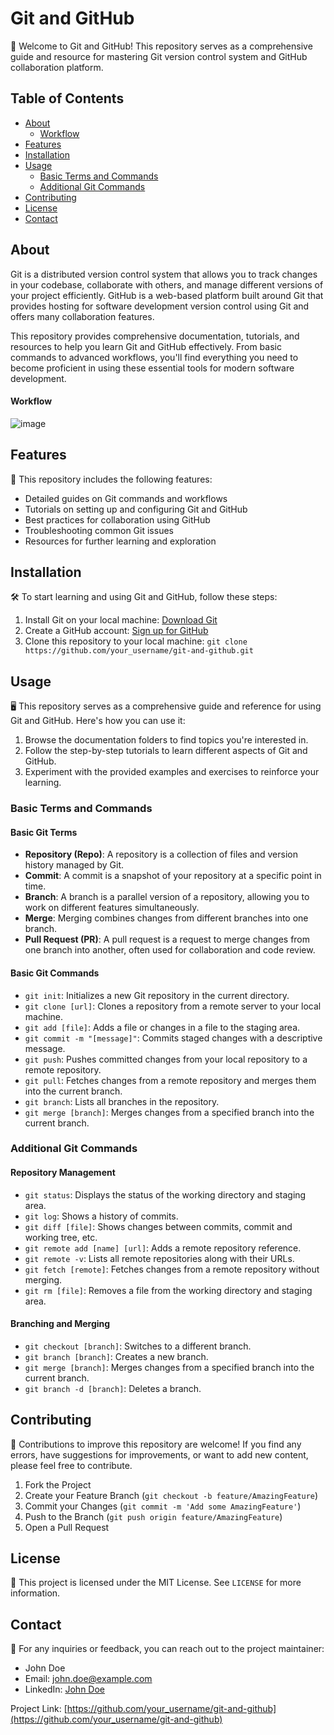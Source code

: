 # Git and GitHub

🚀 Welcome to Git and GitHub! This repository serves as a comprehensive guide and resource for mastering Git version control system and GitHub collaboration platform.

## Table of Contents

- [About](#about)
  - [Workflow](#workflow)
- [Features](#features)
- [Installation](#installation)
- [Usage](#usage)
  - [Basic Terms and Commands](#basic-terms-and-commands)
  - [Additional Git Commands](#additional-git-commands)
- [Contributing](#contributing)
- [License](#license)
- [Contact](#contact)

## About

 Git is a distributed version control system that allows you to track changes in your codebase, collaborate with others, and manage different versions of your project efficiently. GitHub is a web-based platform built around Git that provides hosting for software development version control using Git and offers many collaboration features.

This repository provides comprehensive documentation, tutorials, and resources to help you learn Git and GitHub effectively. From basic commands to advanced workflows, you'll find everything you need to become proficient in using these essential tools for modern software development.

#### Workflow

![image](https://github.com/Ibrahim-Naseef/Git-and-Github/assets/156147657/ab76b372-d317-41e6-9e50-334ddb3d8bc4)


## Features

🌟 This repository includes the following features:

- Detailed guides on Git commands and workflows
- Tutorials on setting up and configuring Git and GitHub
- Best practices for collaboration using GitHub
- Troubleshooting common Git issues
- Resources for further learning and exploration

## Installation

🛠 To start learning and using Git and GitHub, follow these steps:

1. Install Git on your local machine: [Download Git](https://git-scm.com/)
2. Create a GitHub account: [Sign up for GitHub](https://github.com/join)
3. Clone this repository to your local machine: `git clone https://github.com/your_username/git-and-github.git`

## Usage

🖥 This repository serves as a comprehensive guide and reference for using Git and GitHub. Here's how you can use it:

1. Browse the documentation folders to find topics you're interested in.
2. Follow the step-by-step tutorials to learn different aspects of Git and GitHub.
3. Experiment with the provided examples and exercises to reinforce your learning.

### Basic Terms and Commands

#### Basic Git Terms

- **Repository (Repo)**: A repository is a collection of files and version history managed by Git.
- **Commit**: A commit is a snapshot of your repository at a specific point in time.
- **Branch**: A branch is a parallel version of a repository, allowing you to work on different features simultaneously.
- **Merge**: Merging combines changes from different branches into one branch.
- **Pull Request (PR)**: A pull request is a request to merge changes from one branch into another, often used for collaboration and code review.

#### Basic Git Commands

- `git init`: Initializes a new Git repository in the current directory.
- `git clone [url]`: Clones a repository from a remote server to your local machine.
- `git add [file]`: Adds a file or changes in a file to the staging area.
- `git commit -m "[message]"`: Commits staged changes with a descriptive message.
- `git push`: Pushes committed changes from your local repository to a remote repository.
- `git pull`: Fetches changes from a remote repository and merges them into the current branch.
- `git branch`: Lists all branches in the repository.
- `git merge [branch]`: Merges changes from a specified branch into the current branch.

### Additional Git Commands

#### Repository Management

- `git status`: Displays the status of the working directory and staging area.
- `git log`: Shows a history of commits.
- `git diff [file]`: Shows changes between commits, commit and working tree, etc.
- `git remote add [name] [url]`: Adds a remote repository reference.
- `git remote -v`: Lists all remote repositories along with their URLs.
- `git fetch [remote]`: Fetches changes from a remote repository without merging.
- `git rm [file]`: Removes a file from the working directory and staging area.

#### Branching and Merging

- `git checkout [branch]`: Switches to a different branch.
- `git branch [branch]`: Creates a new branch.
- `git merge [branch]`: Merges changes from a specified branch into the current branch.
- `git branch -d [branch]`: Deletes a branch.

## Contributing

🤝 Contributions to improve this repository are welcome! If you find any errors, have suggestions for improvements, or want to add new content, please feel free to contribute.

1. Fork the Project
2. Create your Feature Branch (`git checkout -b feature/AmazingFeature`)
3. Commit your Changes (`git commit -m 'Add some AmazingFeature'`)
4. Push to the Branch (`git push origin feature/AmazingFeature`)
5. Open a Pull Request

## License

📝 This project is licensed under the MIT License. See `LICENSE` for more information.

## Contact

📧 For any inquiries or feedback, you can reach out to the project maintainer:

- John Doe
- Email: john.doe@example.com
- LinkedIn: [John Doe](https://www.linkedin.com/in/johndoe/)

Project Link: [https://github.com/your_username/git-and-github](https://github.com/your_username/git-and-github)
